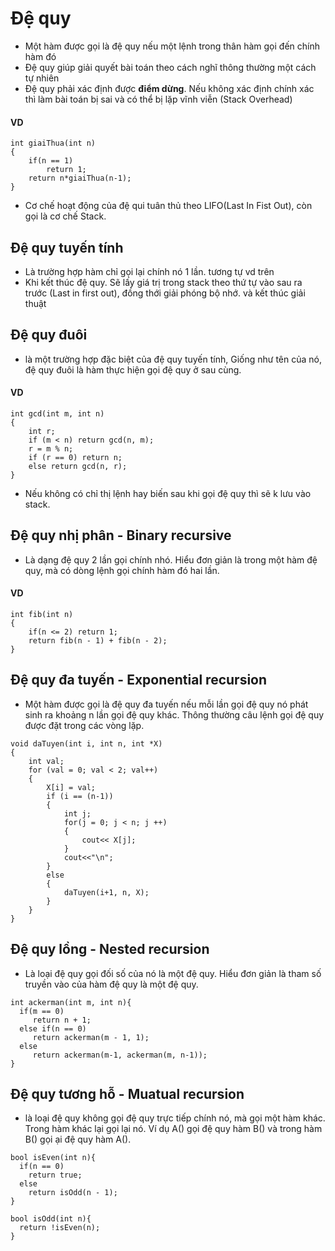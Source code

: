# Đệ quy
 - Một hàm được gọi là đệ quy nếu một lệnh trong thân hàm gọi đến chính hàm đó
 - Đệ quy giúp giải quyết bài toán theo cách nghĩ thông thường một cách tự nhiên
 - Đệ quy phải xác định được **điểm dừng**. Nếu không xác định chính xác thì làm bài toán bị sai và có thể bị lặp vĩnh viễn (Stack Overhead)

#### VD
```
int giaiThua(int n)
{
    if(n == 1) 
        return 1;
    return n*giaiThua(n-1);
}
```

 - Cơ chế hoạt động của đệ qui tuân thủ theo LIFO(Last In Fist Out), còn gọi là cơ chế Stack.
 
## Đệ quy tuyến tính
 - Là trường hợp hàm chỉ gọi lại chính nó 1 lần. tương tự vd trên
 - Khi kết thúc đệ quy. Sẽ lấy giá trị trong stack theo thứ tự vào sau ra trước (Last in first out), đồng thới giải phóng bộ nhớ. và kết thúc giải thuật

## Đệ quy đuôi
 - là một trường hợp đặc biệt của đệ quy tuyến tính, Giống như tên của nó, đệ quy đuôi là hàm thực hiện gọi đệ quy ở sau cùng. 
 #### VD
 ```
 int gcd(int m, int n)
 {
     int r;
     if (m < n) return gcd(n, m);
     r = m % n;
     if (r == 0) return n;
     else return gcd(n, r);
 }
 ```
 - Nếu không có chỉ thị lệnh hay biến sau khi gọi đệ quy thì sẽ k lưu vào stack.

## Đệ quy nhị phân - Binary recursive
- Là dạng đệ quy 2 lần gọi chính nhó. Hiểu đơn giản là trong một hàm đệ quy, mà có dòng lệnh gọi chính hàm đó hai lần.
#### VD
```
int fib(int n)
{
    if(n <= 2) return 1;
    return fib(n - 1) + fib(n - 2);
}
```

## Đệ quy đa tuyến - Exponential recursion
 - Một hàm được gọi là đệ quy đa tuyến nếu mỗi lần gọi đệ quy nó phát sinh ra khoảng n lần gọi đệ quy khác. Thông thường câu lệnh gọi đệ quy được đặt trong các vòng lặp.

```
void daTuyen(int i, int n, int *X)
{
    int val;    
    for (val = 0; val < 2; val++)
    {
        X[i] = val;
        if (i == (n-1))      
        {
            int j;
            for(j = 0; j < n; j ++)     
            {
                cout<< X[j];
            }
            cout<<"\n";
        }
        else          
        {
            daTuyen(i+1, n, X); 
        }
    }
}
```

## Đệ quy lồng - Nested recursion
- Là loại đệ quy gọi đối số của nó là một đệ quy. Hiểu đơn giản là tham số truyền vào của hàm đệ quy là một đệ quy.
```
int ackerman(int m, int n){
  if(m == 0)
     return n + 1;
  else if(n == 0)
     return ackerman(m - 1, 1);
  else
     return ackerman(m-1, ackerman(m, n-1));
}
```

## Đệ quy tương hỗ  - Muatual recursion
- là loại đệ quy không gọi đệ quy trực tiếp chính nó, mà gọi một hàm khác. Trong hàm khác lại gọi lại nó. Ví dụ A() gọi đệ quy hàm B() và trong hàm B() gọi ại đệ quy hàm A().
```
bool isEven(int n){
  if(n == 0)
    return true;
  else
    return isOdd(n - 1);
}
 
bool isOdd(int n){
  return !isEven(n);
}
```

